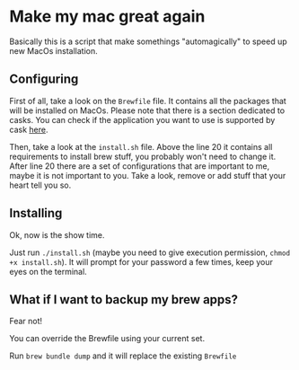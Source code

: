 # Make my mac great again

Basically this is a script that make somethings "automagically" to speed up new MacOs installation.

## Configuring

First of all, take a look on the `Brewfile` file. It contains all the packages that will be installed on MacOs.
Please note that there is a section dedicated to casks. You can check if the application you want to use is supported by cask [here](https://formulae.brew.sh/cask/).

Then, take a look at the `install.sh` file. Above the line 20 it contains all requirements to install brew stuff, you probably won't need to change it.
After line 20 there are a set of configurations that are important to me, maybe it is not important to you. Take a look, remove or add stuff that your heart tell you so.

## Installing

Ok, now is the show time.

Just run `./install.sh` (maybe you need to give execution permission, `chmod +x install.sh`). It will prompt for your password a few times, keep your eyes on the terminal.

## What if I want to backup my brew apps?

Fear not!

You can override the Brewfile using your current set.

Run `brew bundle dump` and it will replace the existing `Brewfile`
